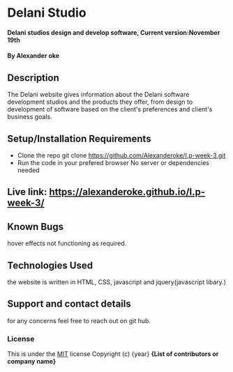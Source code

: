 # Delani Studio
#### Delani studios design and develop software, Current version:November 19th
#### By **Alexander oke**
## Description
The Delani website gives information about the Delani software development studios and the products they offer, from design to development of software based on the client's preferences and client's business goals.
## Setup/Installation Requirements
* Clone the repo git clone https://github.com/Alexanderoke/I.p-week-3.git
* Run the code in your prefered browser
No server or dependencies needed
## Live link: https://alexanderoke.github.io/I.p-week-3/
## Known Bugs
hover effects not functioning as required.
## Technologies Used
the website is written in HTML, CSS, javascript and jquery(javascript libary.)
## Support and contact details
for any concerns feel free to reach out on git hub.
### License

This is under the [MIT](LICENSE) license
Copyright (c) {year} **{List of contributors or company name}**